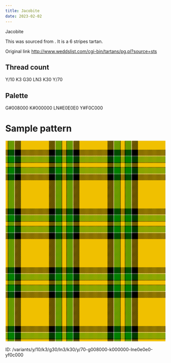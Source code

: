 ```yaml
---
title: Jacobite
date: 2023-02-02
---
```

Jacobite

This was sourced from <no value>.  It is a 6 stripes tartan.

Original link http://www.weddslist.com/cgi-bin/tartans/pg.pl?source=sts

## Thread count
Y/10 K3 G30 LN3 K30 Y/70

## Palette
G#008000 K#000000 LN#E0E0E0 Y#F0C000

# Sample pattern

![Tartan detail](tartan.png "Y/10 K3 G30 LN3 K30 Y/70 tartan")

ID: /variants/y/10/k3/g30/ln3/k30/y/70-g008000-k000000-lne0e0e0-yf0c000